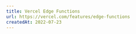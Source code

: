 ```yaml
---
title: Vercel Edge Functions
url: https://vercel.com/features/edge-functions
createdAt: 2022-07-23
---
```

